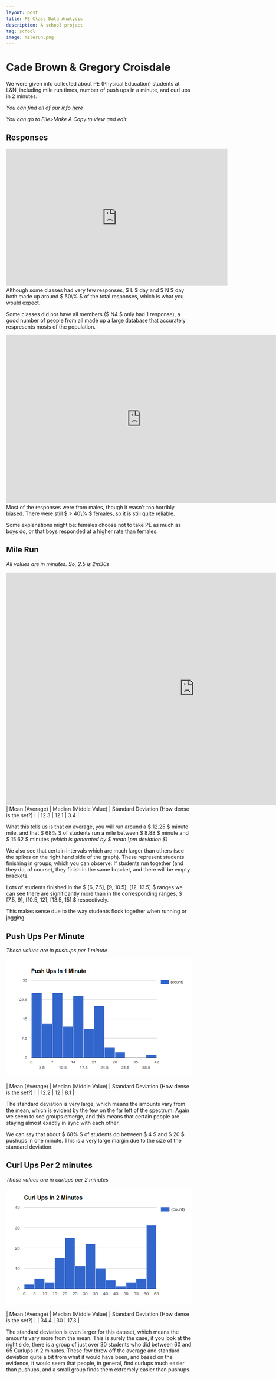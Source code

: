 ```yaml
---
layout: post
title: PE Class Data Analysis
description: A school project
tag: school
image: milerun.png
---
```


# Cade Brown & Gregory Croisdale

We were given info collected about PE (Physical Education) students at L&N, including mile run times, number of push ups in a minute, and curl ups in 2 minutes.

*You can find all of our info [here](https://docs.google.com/spreadsheets/d/1xCyK-8ZdUw0QHg36i6ofSmpou7FUmq571E9HOSaphbA/edit?usp=sharing)*

*You can go to File>Make A Copy to view and edit*

## Responses
<iframe width="600" height="371" seamless frameborder="0" scrolling="no" src="https://docs.google.com/spreadsheets/d/1xCyK-8ZdUw0QHg36i6ofSmpou7FUmq571E9HOSaphbA/pubchart?oid=37325881&amp;format=interactive"></iframe>
Although some classes had very few responses, $ L $ day and $ N $ day both made up around $ 50\% $ of the total responses, which is what you would expect.

Some classes did not have all members ($ N4 $ only had 1 response), a good number of people from all made up a large database that accurately respresents mosts of the population.

<iframe width="732.9126506024095" height="454.875" seamless frameborder="0" scrolling="no" src="https://docs.google.com/spreadsheets/d/1xCyK-8ZdUw0QHg36i6ofSmpou7FUmq571E9HOSaphbA/pubchart?oid=2114194783&amp;format=interactive"></iframe>
Most of the responses were from males, though it wasn't too horribly biased. There were still $ > 40\% $ females, so it is still quite reliable.

Some explanations might be: females choose not to take PE as much as boys do, or that boys responded at a higher rate than females.


## Mile Run
*All values are in minutes. So, 2.5 is 2m30s*
<iframe width="1019" height="629.8978061224489" seamless frameborder="0" scrolling="no" src="https://docs.google.com/spreadsheets/d/1xCyK-8ZdUw0QHg36i6ofSmpou7FUmq571E9HOSaphbA/pubchart?oid=1875790007&amp;format=interactive"></iframe>
| Mean (Average) | Median (Middle Value) | Standard Deviation (How dense is the set?) |
| 12.3 | 12.1 | 3.4 |


What this tells us is that on average, you will run around a $ 12.25 $ minute mile, and that $ 68\% $ of students run a mile between $ 8.88 $ minute and $ 15.62 $ minutes *(which is generated by $ mean \pm deviation $)*

We also see that certain intervals which are much larger than others (see the spikes on the right hand side of the graph). These represent students finishing in groups, which you can observe: If students run together (and they do, of course), they finish in the same bracket, and there will be empty brackets.

Lots of students finished in the $ [6, 7.5], [9, 10.5], [12, 13.5] $ ranges we can see there are significantly more than in the corresponding ranges, $ [7.5, 9], [10.5, 12], [13.5, 15] $ respectively.

This makes sense due to the way students flock together when running or jogging.


## Push Ups Per Minute
*These values are in pushups per 1 minute*

![Push Up Info Graph](/assets/images/APSTATS/PECLASS/pushups.png)

| Mean (Average) | Median (Middle Value) | Standard Deviation (How dense is the set?) |
| 12.2 | 12 | 8.1 |

The standard deviation is very large, which means the amounts vary from the mean, which is evident by the few on the far left of the spectrum. Again we seem to see groups emerge, and this means that certain people are staying almost exactly in sync with each other.

We can say that about $ 68\% $ of students do between $ 4 $ and $ 20 $ pushups in one minute. This is a very large margin due to the size of the standard deviation.


## Curl Ups Per 2 minutes
*These values are in curlups per 2 minutes*

![Curl Up Info Graph](/assets/images/APSTATS/PECLASS/curlups.png)

| Mean (Average) | Median (Middle Value) | Standard Deviation (How dense is the set?) |
| 34.4 | 30 | 17.3 |

The standard deviation is even larger for this dataset, which means the amounts vary more from the mean. This is surely the case, if you look at the right side, there is a group of just over 30 students who did between 60 and 65 Curlups in 2 minutes.
These few threw off the average and standard deviation quite a bit from what it would have been, and based on the evidence, it would seem that people, in general, find curlups much easier than pushups, and a small group finds them extremely easier than pushups.
